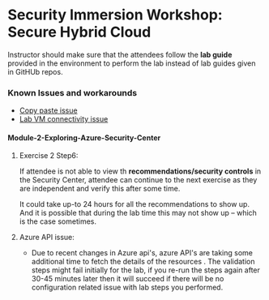 # Security Immersion Workshop: Secure Hybrid Cloud


Instructor should make sure that the attendees follow the **lab guide** provided in the environment to perform the lab instead of lab guides given in GitHUb repos. 

### Known Issues and workarounds
- [Copy paste issue](https://docs.cloudlabs.ai/Learner/Troubleshooting/CopyPaste)
- [Lab VM connectivity issue](https://docs.cloudlabs.ai/Learner/Troubleshooting/RDP)

#### Module-2-Exploring-Azure-Security-Center

1. Exercise 2 Step6:

   If attendee is not able to view th **recommendations/security controls** in the Security Center, attendee can continue to the next exercise as they are independent and verify this after some time. 
   
   It could take up-to 24 hours for all the recommendations to show up. And it is possible that during the lab time this may not show up – which is the case sometimes. 
   
1. Azure API issue: 

   - Due to recent changes in Azure api's, azure API's are taking some additional time to fetch the details of the resources . The validation steps might fail initially for the lab, if you re-run the steps again after 30-45 minutes later then it will succeed if there will be no configuration related issue with lab steps you performed.
